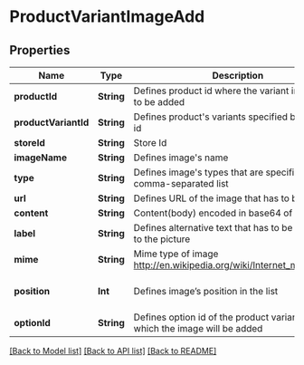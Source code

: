 # ProductVariantImageAdd

## Properties
Name | Type | Description | Notes
------------ | ------------- | ------------- | -------------
**productId** | **String** | Defines product id where the variant image has to be added | [optional] 
**productVariantId** | **String** | Defines product&#39;s variants specified by variant id | 
**storeId** | **String** | Store Id | [optional] 
**imageName** | **String** | Defines image&#39;s name | 
**type** | **String** | Defines image&#39;s types that are specified by comma-separated list | [default to .base]
**url** | **String** | Defines URL of the image that has to be added | [optional] 
**content** | **String** | Content(body) encoded in base64 of image file | [optional] 
**label** | **String** | Defines alternative text that has to be attached to the picture | [optional] 
**mime** | **String** | Mime type of image http://en.wikipedia.org/wiki/Internet_media_type. | [optional] 
**position** | **Int** | Defines image’s position in the list | [optional] [default to 0]
**optionId** | **String** | Defines option id of the product variant for which the image will be added | [optional] 

[[Back to Model list]](../README.md#documentation-for-models) [[Back to API list]](../README.md#documentation-for-api-endpoints) [[Back to README]](../README.md)


